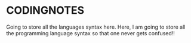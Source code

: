 # CODINGNOTES
Going to store all the languages syntax here.
Here, I am going to store all the programming language syntax so that one never gets confused!!


